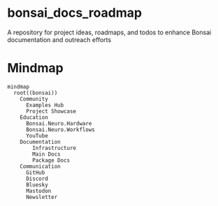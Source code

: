 # bonsai_docs_roadmap
A repository for project ideas, roadmaps, and todos to enhance Bonsai documentation and outreach efforts

# Mindmap
```mermaid
mindmap
  root((bonsai))
    Community
      Examples Hub
      Project Showcase
    Education
      Bonsai.Neuro.Hardware
      Bonsai.Neuro.Workflows
      YouTube
    Documentation
        Infrastructure
        Main Docs
        Package Docs
    Communication
      GitHub
      Discord
      Bluesky
      Mastodon
      Newsletter
```
